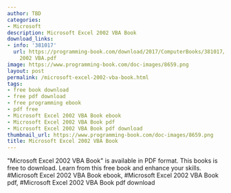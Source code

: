 ```yaml
---
author: TBD
categories:
- Microsoft
description: Microsoft Excel 2002 VBA Book
download_links:
- info: '381017'
  url: https://programming-book.com/download/2017/ComputerBooks/381017/Microsoft Excel
    2002 VBA.pdf
image: https://www.programming-book.com/doc-images/8659.png
layout: post
permalink: /microsoft-excel-2002-vba-book.html
tags:
- free book download
- free pdf download
- free programming ebook
- pdf free
- Microsoft Excel 2002 VBA Book ebook
- Microsoft Excel 2002 VBA Book pdf
- Microsoft Excel 2002 VBA Book pdf download
thumbnail_url: https://www.programming-book.com/doc-images/8659.png
title: Microsoft Excel 2002 VBA Book
---
```


 
<div class="item-desc text-justify">
  "Microsoft Excel 2002 VBA Book" is available in PDF format. This books is free to download. Learn from this free book and enhance your skills.
  <br>
  #Microsoft Excel 2002 VBA Book ebook, #Microsoft Excel 2002 VBA Book pdf, #Microsoft Excel 2002 VBA Book pdf download
</div>